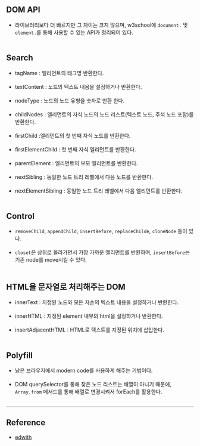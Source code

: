 DOM API
-------

-	라이브러리보다 더 빠르지만 그 차이는 크지 않으며, w3school에 `document.` 및 `element.`를 통해 사용할 수 있는 API가 정리되어 있다.<br><br>

Search
------

-	tagName : 엘리먼트의 태그명 반환한다.<br><br>
-	textContent : 노드의 텍스트 내용을 설정하거나 반환한다.<br><br>
-	nodeType : 노드의 노드 유형을 숫자로 반환 한다.<br><br>
-	childNodes : 엘리먼트의 자식 노드의 노드 리스트(텍스트 노드, 주석 노드 포함)를 반환한다.<br><br>
-	firstChild :엘리먼트의 첫 번째 자식 노드를 반환한다.<br><br>
-	firstElementChild : 첫 번째 자식 엘리먼트를 반환한다.<br><br>
-	parentElement : 엘리먼트의 부모 엘리먼트를 반환한다.<br><br>
-	nextSibling : 동일한 노드 트리 레벨에서 다음 노드를 반환한다.<br><br>
-	nextElementSibling : 동일한 노드 트리 레벨에서 다음 엘리먼트를 반환한다.<br><br>

Control
-------

-	`removeChild`, `appendChild`, `insertBefore`, `replaceChilde`, `cloneNode` 등이 있다.<br><br>
-	`closet`은 상위로 올라가면서 가장 가까운 엘리먼트를 반환하며, `insertBefore`는 기존 node를 move시킬 수 있다.<br><br>

HTML을 문자열로 처리해주는 DOM
------------------------------

-	innerText : 지정된 노드와 모든 자손의 텍스트 내용을 설정하거나 반환한다.<br><br>
-	innerHTML : 지정된 element 내부의 html을 설정하거나 반환한다.<br><br>
-	insertAdjacentHTML : HTML로 텍스트를 지정된 위치에 삽입한다.<br><br>

Polyfill
--------

-	낡은 브라우저에서 modern code를 사용하게 해주는 기법이다.<br><br>
-	DOM querySelector를 통해 찾은 노드 리스트는 배열이 아니기 때문에, `Array.from` 메서드를 통해 배열로 변경시켜서 forEach를 활용한다.<br><br>

---

Reference
---------

-	[edwith](https://www.edwith.org/boostcourse-web/lecture/37422/)
